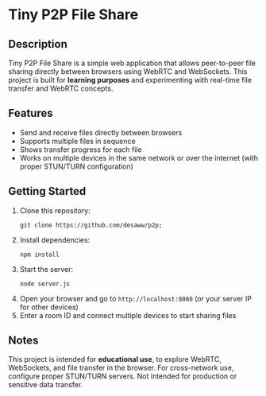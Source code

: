 <!DOCTYPE html>
<html lang="en">
<head>
<meta charset="UTF-8">
<meta name="viewport" content="width=device-width, initial-scale=1.0">
</head>
<body>

<h1>Tiny P2P File Share</h1>

<h2>Description</h2>
<p>Tiny P2P File Share is a simple web application that allows peer-to-peer file sharing directly between browsers using WebRTC and WebSockets. This project is built for <strong>learning purposes</strong> and experimenting with real-time file transfer and WebRTC concepts.</p>

<h2>Features</h2>
<ul>
  <li>Send and receive files directly between browsers</li>
  <li>Supports multiple files in sequence</li>
  <li>Shows transfer progress for each file</li>
  <li>Works on multiple devices in the same network or over the internet (with proper STUN/TURN configuration)</li>
</ul>

<h2>Getting Started</h2>
<ol>
  <li>Clone this repository: <pre><code>git clone https://github.com/desaww/p2p;</code></pre></li>
  <li>Install dependencies: <pre><code>npm install</code></pre></li>
  <li>Start the server: <pre><code>node server.js</code></pre></li>
  <li>Open your browser and go to <code>http://localhost:8080</code> (or your server IP for other devices)</li>
  <li>Enter a room ID and connect multiple devices to start sharing files</li>
</ol>

<h2>Notes</h2>
<p class="note">This project is intended for <strong>educational use</strong>, to explore WebRTC, WebSockets, and file transfer in the browser. For cross-network use, configure proper STUN/TURN servers. Not intended for production or sensitive data transfer.</p>

</body>
</html>
